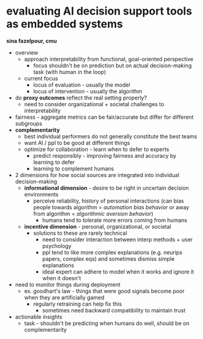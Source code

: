 # evaluating AI decision support tools as embedded systems

**sina fazelpour, cmu**

- overview
  - approach interpretability from functional, goal-oriented perspective
    - focus shouldn't be on prediction but on actual decision-making task (with human in the loop)
  - current focus
    - locus of evaluation - usually the model
    - locus of intervention - usually the algorithm
- do **proxy outcomes** reflect the real setting properly?
  - need to consider organizational + societal challenges to interpretability
- fairness - aggregate metrics can be fair/accurate but differ for different subgroups
- **complementarity**
  - best individual performers do not generally constitute the best teams
  - want AI / ppl to be good at different things
  - optimize for collaboration - learn when to defer to experts
    - predict responsibly - improving fairness and accuracy by learning to defer
    - learning to complement humans
- 2 dimensions for how social sources are integrated into individual decision-making
  - **informational dimension** - desire to be right in uncertain decision environments
    - perceive reliability, history of personal interactions (can bias people towards algorithm = *automation bias behavior* or away from algorithm = *algorithmic aversion behavior*)
      - humans tend to tolerate more errors coming from humans
  - **incentive dimension** - personal, organizational, or societal
    - solutions to these are rarely technical
      - need to consider interaction between interp methods + user psychology
      - ppl tend to like more complex explanations (e.g. neurips papers, complex eqs) and sometimes dismiss simple explanations
      - ideal expert can adhere to model when it works and ignore it when it doesn't
- need to monitor things during deployment
  - ex. goodhart's law - things that were good signals become poor when they are artificially gamed
    - regularly retraining can help fix this
      - sometimes need backward compatibility to maintain trust
- actionable insights
  - task - shouldn't be predicting when humans do well, should be on complementarity